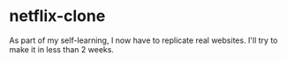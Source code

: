 # netflix-clone
As part of my self-learning, I now have to replicate real websites. I'll try to make it in less than 2 weeks.
